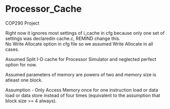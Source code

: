 # Processor_Cache
COP290 Project

Right now it ignores most settings of i_cache in cfg because only one set of settings was declaredin cache.c, REMIND change this.  
No Write Allocate option in cfg file so we assumed Write Allocate in all cases.

Assumed Split I-D cache for Processor Simulator and neglected perfect option for now.

Assumed parameters of memory are powers of two and memory size is atleast one block.

Assumption - Only Access Memory once for one instruction load or data load or data store instead of four times (equivalent to the assumption that block size >= 4 always).
